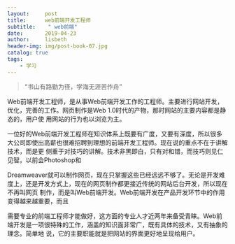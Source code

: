 ```yaml
---
layout:     post
title:      web前端开发工程师
subtitle:    " web前端"
date:       2019-04-23
author:     lisbeth
header-img: img/post-book-07.jpg
catalog: true
tags:
    - 学习
---
```


> “书山有路勤为径，学海无涯苦作舟”


Web前端开发工程师，是从事Web前端开发工作的工程师。主要进行网站开发，优化，完善的工作。网页制作是Web 1.0时代的产物，那时网站的主要内容都是静态的，用户使
用网站的行为也以浏览为主。

一位好的Web前端开发工程师在知识体系上既要有广度，又要有深度，所以很多大公司即使出高薪也很难招聘到理想的前端开发工程师。现在说的重点不在于讲解技术，而是更
侧重于对技巧的讲解。技术非黑即白，只有对和错，而技巧则见仁见智。以前会Photoshop和

Dreamweaver就可以制作网页，现在只掌握这些已经远远不够了。无论是开发难度上，还是开发方式上，现在的网页制作都更接近传统的网站后台开发，所以现在不再叫网页
制作，而是叫Web前端开发。Web前端开发在产品开发环节中的作用变得越来越重要，而且

需要专业的前端工程师才能做好，这方面的专业人才近两年来备受青睐。Web前端开发是一项很特殊的工作，涵盖的知识面非常广，既有具体的技术，又有抽象的理念。简单地
说，它的主要职能就是把网站的界面更好地呈现给用户。

